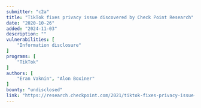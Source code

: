 ```yaml
---
submitter: "c2a"
title: "TikTok fixes privacy issue discovered by Check Point Research"
date: "2020-10-26"
added: "2024-11-03"
description: ""
vulnerabilities: [
    "Information disclosure"
]
programs: [
    "TikTok"
]
authors: [
    "Eran Vaknin", "Alon Boxiner"
]
bounty: "undisclosed"
link: "https://research.checkpoint.com/2021/tiktok-fixes-privacy-issue-discovered-by-check-point-research/"
---
```




